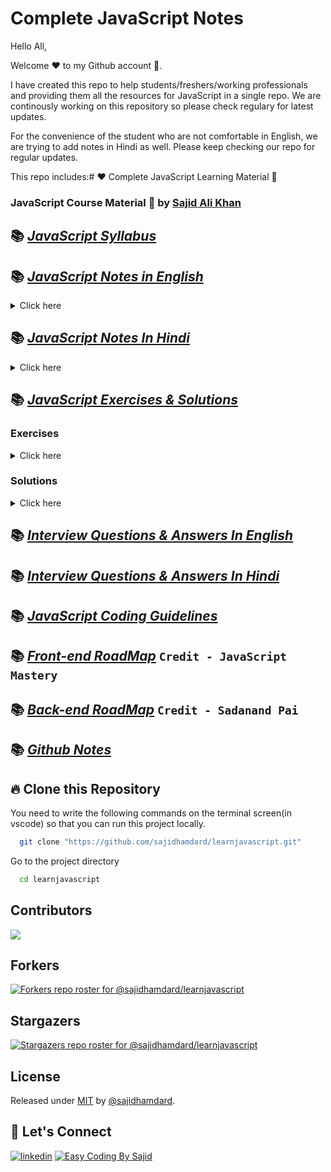 # Complete JavaScript Notes

Hello All,

Welcome ❤️ to my Github account 🙏.

I have created this repo to help students/freshers/working professionals and providing them all the resources for JavaScript in a single repo. We are continously working on this repository so please check regulary for latest updates.

For the convenience of the student who are not comfortable in English, we are trying to add notes in Hindi as well. Please keep checking our repo for regular updates.

This repo includes:# ❤️ Complete JavaScript Learning Material 🙏

### JavaScript Course Material 🚀 by [Sajid Ali Khan](https://www.linkedin.com/in/sajid-sj/)

## 📚 [_JavaScript Syllabus_](./Syllabus/Syllabus.md/)

## 📚 [_JavaScript Notes in English_](./notes/English)

<details>
<summary>Click here</summary>

- [_Chapter 01- Introduction & History_](./notes/English/01-introduction-and-history.md)

  - [_Programming Language_](./notes/English/01-introduction-and-history.md#what-is-a-programming-language-)
  - [_High Level Programming Language_](./notes/English/01-introduction-and-history.md#what-is-high-level-programming-language)
  - [_Machine level language or Low level language_](notes/English/01-introduction-and-history.md#what-is-machine-level-language-or-low-level-language)
  - [_Front-end_](notes/English/01-introduction-and-history.md#what-is-front-end-)
  - [_Back-end_](notes/English/01-introduction-and-history.md#what-is-back-end-)
  - [_Introduction of HTML_](notes/English/01-introduction-and-history.md#introduction-of-html)
  - [_Introduction of CSS_](notes/English/01-introduction-and-history.md#introduction-of-css)
  - [_Introduction of JavaScript_](notes/English/01-introduction-and-history.md#introduction-of-javascript)
  - [_History of javascript_](notes/English/01-introduction-and-history.md#history-of-javascript)
  - [_About ECMAScript_](notes/English/01-introduction-and-history.md#what-is-ecma-)

- [_Chapter 02- Features_](./notes/English/02-features.md)

  - [_High level language_](notes/English/02-features.md#what-is-high-level-language-)
  - [_Garbage Collected_](notes/English/02-features.md#what-is-garbage-collected-)
  - [_Interpreted Language (JIT)-> (Just in time compiler)_](notes/English/02-features.md#what-is-interpreted-language-jit--just-in-time-compiler-)
  - [_Multi Paradigm_](notes/English/02-features.md#what-is-multi-paradigm-)
  - [_Prototype based function_](notes/English/02-features.md#what-is-prototype-based-function-)
  - [_First Class Function_](notes/English/02-features.md#what-is-first-class-function-)
  - [_Dynamically Typed/ Dynamic_](notes/English/02-features.md#what-is-dynamically-typed-dynamic-)
  - [_Single Threaded_](notes/English/02-features.md#what-is-single-threaded-)
  - [_Non-Blocking Event Loop_](notes/English/02-features.md#what-is-non-blocking-event-loop-)

- [_Chapter 03- Separation of Concern_](./notes/English/03-separation-of-concerns.md)

  - [_Separation of concerns principle_](notes/English/03-separation-of-concerns.md#what-is-separation-of-concerns-principle-)
  - [_How to link JavaScript file in html ?_](notes/English/03-separation-of-concerns.md#how-to-link-javascript-file-in-html-)

- [_Chapter 04- Value, Variable and DataType_](./notes/English/04-value_variable_datatype.md)

  - [_What is Data ?_](notes/English/04-value_variable_datatype.md#what-is-data)
  - [_What is value?_](notes/English/04-value_variable_datatype.md#what-is-value)
  - [_What is Data type ?_](notes/English/04-value_variable_datatype.md#what-is-data-type)
  - [_Primitive data types (inbuilt data types):_](notes/English/04-value_variable_datatype.md#primitive-data-types-inbuilt-data-types)
    - [_Primitive Data Types Examples:_](notes/English/04-value_variable_datatype.md#primitive-data-types-examples)
  - [_Non primitve (reference types) data types:_](notes/English/04-value_variable_datatype.md#non-primitve-reference-types-data-types)
    - [_Non Primitive Data Type Examples:_](notes/English/04-value_variable_datatype.md#non-primitive-data-type-examples)
  - [_What is variable?_](notes/English/04-value_variable_datatype.md#what-is-variable)

- [_Chapter 05- Identifier_](./notes/English/05-identifier.md)

  - [_What is Identifiers_](notes/English/05-identifier.md#identifiers)
  - [_Rules for creating identifiers_](notes/English/05-identifier.md#rules-for-creating-identifiers)

- [_Chapter 06- Comments_](./notes/English/06-comments.md)

- [_Chapter 07- Statement_](./notes/English/07-statement.md)

  - [_What is Statement?_](notes/English/07-statement.md#what-is-statement)
  - [_Use of Semicolon in JavaScript?_](notes/English/07-statement.md#semicolon-in-javascript)
  - [_Use of WhiteSpace in statement?_](notes/English/07-statement.md#whitespace-in-statement)
  - [_What is Code block or Multi-line statement?_](notes/English/07-statement.md#what-is-code-block-or-multi-line-statement)

- [_Chapter 08- use strict_](notes/English/08-use_strict.md)

- [_Chapter 09- let, const and var_](notes/English/09-let_const_var.md)

  - [_What is let ?_](notes/English/09-let_const_var.md#let)
  - [_What is const ?_](notes/English/09-let_const_var.md#const)
  - [_What is var ?_](notes/English/09-let_const_var.md#var)
  - [_Differences between let, const and var?_](notes/English/09-let_const_var.md#what-are-the-differences-between-let-const-and-var)
  - [_When to use let, const and var?_](notes/English/09-let_const_var.md#when-to-use-let-const-and-var)

- [_Chapter 10- Operators_](notes/English/10-operators.md)

- [_Chapter 11- Conditional Statement_](notes/English/11-conditional_statement.md)

  - [_What is conditional statement?_](notes/English/11-conditional_statement.md#what-is-conditional-statement)

- [_Chapter 12- Output_](notes/English/12-output.md)

  - [_What is console.log ?_](notes/English/12-output.md#what-is-consolelog-in-javascript-)
  - [_What is Document.write ?_](notes/English/12-output.md#what-is-documentwrite-in-javascript-)
  - [_What is window.alert ?_](notes/English/12-output.md#what-is-windowalert-in-javascript-)
  - [_What is inner HTML of an element in javaScript ?_](notes/English/12-output.md#what-is-inner-html-of-an-element-in-javascript-)

- [_Chapter 13- Type Conversion_](./notes/English/13-typeconversion.md)

  - [_Manual Type Conversion_](notes/English/13-typeconversion.md#manual-type-conversion-)
  - [_Coercion Example_](notes/English/13-typeconversion.md#coercion-example)
  - [_Number to String_](notes/English/13-typeconversion.md#number-to-string)
  - [_String to Number_](notes/English/13-typeconversion.md#string-to-number)
  - [_Number to Boolean_](notes/English/13-typeconversion.md#number-to-boolean)
  - [_Type conversion_](notes/English/13-typeconversion.md#type-conversion)
  - [_Explicit type and Manual type conversion_](notes/English/13-typeconversion.md#explicit-type-and-manual-type-conversion-is-process-me-hum-manualy-type-conversion-karte-hain)

- [_Chapter 14- Popup Boxes_](./notes/English/14-popupboxes.md)

  - [_Alert Box_](notes/English/14-popupboxes.md#alert-box)
  - [_Confirm box_](notes/English/14-popupboxes.md#confirm-box)
  - [_Prompt Box_](notes/English/14-popupboxes.md#prompt-box)

- [_Chapter 15- Other Operators_](./notes/English/15-other_operator.md)

  - [_Loose equality operator ==_](notes/English/15-other_operator.md#loose-equality-operator-)
  - [_Strict Equality Operator ===_](notes/English/15-other_operator.md#strict-equality-operator-)
  - [_Ternary Operators_](notes/English/15-other_operator.md#ternary-operators)

- [_Chapter 16- Truthy Falsy Values_](./notes/English/16-truthy_falsy.md)

  - [_What is truthy and falsy value:_](notes/English/16-truthy_falsy.md#what-is-truthy-and-falsy-value)

- [_Chapter 17- Loop and Switch_](notes/English/17-loop_and_switch.md)

  - [_Loops_](notes/English/17-loop_and_switch.md#what-is-loop-)
  - [_for loop_](notes/English/17-loop_and_switch.md#what-is-for-loop-)
  - [_for...of loop_](notes/English/17-loop_and_switch.md#what-is-forof-loop-)
  - [_for...in loop_](notes/English/17-loop_and_switch.md#what-is-forin-loop-)
  - [_while loop_](notes/English/17-loop_and_switch.md#what-is-forin-loop-)
  - [_do...while loop_](notes/English/17-loop_and_switch.md#what-is-forin-loop-)
  - [_switch statment_](notes/English/17-loop_and_switch.md#what-is-forin-loop-)
  - [_case clause?_](notes/English/17-loop_and_switch.md#what-is-forin-loop-)
  - [_break_](notes/English/17-loop_and_switch.md#what-is-forin-loop-)
  - [_Default case_](notes/English/17-loop_and_switch.md#what-is-forin-loop-)

- [_Chapter 18- String_](notes/English/18-string.md)

  - [_What is String_](notes/English/18-string.md#what-is-string)
  - [_How to create String in JavaScript ?_](notes/English/18-string.md#how-to-create-string-in-javascript-)
  - [_String Literal vs String Object_](notes/English/18-string.md#string-literal-vs-string-object-)
  - [_String length property_](notes/English/18-string.md#string-length-property)
  - [_String functions_](notes/English/18-string.md#string-functions)

- [_Chapter 19- scope-scoping_](notes/English/19-scope-scoping.md)
- [_Chapter 20- function_](notes/English/20-function.md)

- [_Chapter 21- More on Functions_](notes/English/21-More-About-functions.md)

  - [_Default parameters_](notes/English/21-More-About-functions.md#what-is-default-parameter-)
  - [_Passing arguments: value vs reference_](notes/English/21-More-About-functions.md#what-is-passing-arguments-value-vs-reference-in-javascript-)
  - [_First Class function/Citizen_](notes/English/21-More-About-functions.md#what-is-first-class-functioncitizen-)
  - [_High Order function in JavaScript_](notes/English/21-More-About-functions.md#what-is-high-order-function-)
  - [_Callback function in JavaScript_](notes/English/21-More-About-functions.md#what-is-callback-function-)
  - [_setTimeOut_](notes/English/21-More-About-functions.md#what-is-settimeout-)
  - [_setInterval_](notes/English/21-More-About-functions.md#what-is-setinterval-)
  - [_Function returning function_](notes/English/21-More-About-functions.md#function-returning-a-function)
  - [_The call and apply methods_](notes/English/21-More-About-functions.md#what-are-the-call-and-apply-methods-)
  - [_The bind method_](notes/English/21-More-About-functions.md#what-is-the-bind-method-)
  - [_Immediately invoked function expression(IIFE)_](notes/English/21-More-About-functions.md#what-is-immediately-invoked-function-expression-)
  - [_Closures_](notes/English/21-More-About-functions.md#what-is-closure-)

- [_Chapter 22- Hoisting_](notes/English/22-hoisting.md)

- [_Chapter 23- Temporal Dead Zone(TDZ)_](notes/English/23-temporal-dead-zone.md)

- [_Chapter 24- Debugging_](notes/English/24-debugging.md#debugging)

  - [_Debugging in JavaScript_](notes/English/24-debugging.md#what-is-debugging-)
  - [_Developer Tool_](notes/English/24-debugging.md#what-is-developer-tool-)
  - [_Fixing errors_](notes/English/24-debugging.md#fixing-errors)
  - [_Different types of errors_](notes/English/24-debugging.md#what-are-the-different-types-of-errors-)

- [_Chapter 25- number_](notes/English/25-number.md)
- [_Chapter 26- date_](notes/English/26-date.md)
- [_Chapter 27- DRY-principle_](notes/English/27-DRY-principle.md)
- [_Chapter 28- Array_](notes/English/28-Array.md)
- [_Chapter 29- Object_](notes/English/29-Object.md)
- [_Chapter 30- Set_](notes/English/30-Set.md)
- [_Chapter 31- Map_](notes/English/31-Map.md)
- [_Chapter 32- Destructuring_](notes/English/32-Destructuring-Array.md)
- [_Chapter 33- Spread-operator_](notes/English/33-Spread-operator.md)
- [_Chapter 34- Rest-parameter_](notes/English/34-Rest-parameter.md)
- [_Chapter 35- short-circuiting_](notes/English/35-short-circuiting-nullish-coalescing-operator.md)
- [_Chapter 36- enchanced-object_](notes/English/36-enhanced-object-literal.md)
- [_Chapter 37- Optional-chaining-_](notes/English/37-Optional-chaining.md)
- [_Chapter 38- DOM_](notes/English/38-DOM.md)
- [_Chapter 39- BOM_](notes/English/39-BOM.md)
- [_Chapter 40- RegExp_](notes/English/40-RegExp.md)
- [_Chapter 41- JSON-XML_](notes/English/41-JSON-XML.md)
- [_Chapter 42- javaScript-Engine_](notes/English/42-JavaScript-Engine.md)
- [_Chapter 43- Call-Stack_](notes/English/43-Call-Stack.md)
- [_Chapter 44- Execution-Context_](notes/English/44-Execution-Context.md)
- [_Chapter 45- Memory_](notes/English/45-Memory.md)
- [_Chapter 46- Compiler-Interpreter-JIT_](notes/English/46-Compiler-Interpreter-JIT.md)
- [_Chapter 47- Event-Loop_](notes/English/47-Event-Loop.md)
- [_Chapter 48- creation-code-phase_](notes/English/48-creation-code-phase.md)
- [_Chapter 49- this-keyword_](notes/English/49-this-keyword.md)
- [_Chapter 50- primitive-nonprimitive_](notes/English/50-primitive-nonprimitive.md)
- [_Chapter 51- OOPs_](notes/English/51-OOPs#In#JavaScript.md)
- [_Chapter 52- Prototypal-inheritance_](notes/English/52-Prototypal-Inheritance.md)
- [_Chapter 53- Prototype_](notes/English/53-Prototype.md#prototypes-in-javascript)
- [_Chapter 54- Constructor function_](notes/English/54-Constructor%20function.md#constructor-function)
- [_Chapter 55- Es6 classes_](notes/English/55-Es6%20classes.md#es6-classes)
- [_Chapter 56- object-creat_](notes/English/56-Object-create.md)
- [_Chapter 57- Encapsulation_](notes/English/57-Encapsulation.md)
- [_Chapter 58- Chaining-methods_](notes/English/58-Chaining-methods.md)
- [_Chapter 59- Asynchronous_](notes/English/59-Asynchronous-JavaScript.md)
- [_Chapter 60- Ajax_](notes/English/60-Ajax.md)
- [_Chapter 61- About-API_](notes/English/61-About-API.md)
- [_Chapter 62- Web_](notes/English/62-Web.md)
- [_Chapter 63- Promise_](notes/English/63-Promise.md)
- [_Chapter 64- fetch_](notes/English/64-fetch.md)
- [_Chapter 65- Consuming Promises_](notes/English/65-Consuming%20Promises.md)
- [_Chapter 66- Chaining Promises_](notes/English/66-Chaining%20Promises.md)
- [_Chapter 67- Rejected promises_](notes/English/67-Rejected%20Promises.md)
- [_Chapter 68- Event Loop_](notes/English/68-Event%20Loop.md)
- [_Chapter 69- Creating-Promise_](notes/English/69-Creating-Promise.md)
- [_Chapter 70- Async-Await_](notes/English/70-Async-Await.md)
- [_Chapter 71- Try-catch_](notes/English/71-Try-catch.md)
- [_Chapter 72- Returning-values-from-Async_](notes/English/72-Returning-values-from-Async.md)
- [_Chapter 73- Promises-In-Parallel_](notes/English/73-Promises-In-Parallel.md)
- [_Chapter 74- Promises-Combinators_](notes/English/74-Promises-Combinators.md)
- [_Chapter 75- Modules_](notes/English/75-Modules.md)
- [_Chapter 76- Export-Import-Modules_](notes/English/76-Export-Import-Modules.md)
- [_Chapter 77- Top-Level-Await_](notes/English/77-Top-Level-Await.md)
- [_Chapter 78- Module-pattern_](notes/English/78-Module-pattern.md)
- [_Chapter 79- Building-with-parcel_](notes/English/79-Building-with-parcel.md)
- [_Chapter 80- Babel_](notes/English/80-Babel.md)
- [_Chapter 81- Transpiling_](notes/English/81-Transpiling.md)
- [_Chapter 82- Polyfilling_](notes/English/82-Polyfilling.md)

</details>

## 📚 [_JavaScript Notes In Hindi_](./notes/Hindi/)

<details>
<summary>Click here</summary>
  
  - [_Chapter 01- Introduction_](./notes/Hindi/01-introduction.md)
  - [_Chapter 02- Features_](./notes/Hindi/02-features.md)
  - [_Chapter 03- separation-of-concerns_](notes/Hindi/03-separation-of-concerns.md)
  - [_Chapter 04- value_variable_datatype_](notes/Hindi/04-value_variable_datatype.md)
  - [_Chapter 05- identifier](notes/Hindi/05-identifier.md)
  - [_Chapter 06- comments_](notes/Hindi/06-comments.md)
  - [_Chapter 07- statement_](notes/Hindi/07-statement.md)
  - [_Chapter 08- use_strict_](notes/Hindi/08-use_strict.md)
  - [_Chapter 09- let_const_var_](notes/Hindi/09-let_const_var.md)
  - [_Chapter 10- operators_](notes/Hindi/10-operators.md)
  - [_Chapter 11- conditional_statement_](notes/Hindi/11-conditional_statement.md)
  - [_Chapter 12- output_](notes/Hindi/12-output.md)
  - [_Chapter 13- typeconversion_](notes/Hindi/13-typeconversion.md)
  - [_Chapter 14- popupboxes_](notes/Hindi/14-popupboxes.md)
  - [_Chapter 15- other_operator_](notes/Hindi/15-other_operator.md)
  - [_Chapter 16- truthy_falsy_](notes/Hindi/16-truthy_falsy.md)
  - [_Chapter 17- loopand_switch_](notes/Hindi/17-loopand_switch.md)
  - [_Chapter 18- string_](notes/Hindi/18-string.md)
  - [_Chapter 19- scoping_and_scope_](notes/Hindi/19-scoping_and_scope.md)
  - [_Chapter 20- function_](notes/Hindi/20-function.md)
  - [_Chapter 21- More-About-functions_](notes/Hindi/21-More-About-functions.md)
  - [_Chapter 22- destructuring_](notes/Hindi/22-destructuring.md)
  - [_Chapter 23- temporal-dead-zone_](notes/Hindi/23-temporal-dead-zone.md)
  - [_Chapter 24-debugging_](notes/Hindi/24-debugging.md)
  - [_Chapter 25- number_](notes/Hindi/25-number.md)
  - [_Chapter 26- date_](notes/Hindi/26-date.md)
  - [_Chapter 27- DRY-principle_](notes/Hindi/27-DRY-principle.md)
  - [_Chapter 28- array_](notes/Hindi/28-array.md)
  - [_Chapter 29- object_](notes/Hindi/29-object.md)
  - [_Chapter 30- set_](notes/Hindi/30-set.md)
  - [_Chapter 31-map_](notes/Hindi/31-map.md)
  - [_Chapter 32- Destructuring-Array_](notes/Hindi/32-Destructuring-Array.md)
  - [_Chapter 33- Spread-operator_](notes/Hindi/33-Spread-operator.md)
  - [_Chapter 34- Rest-parameter_](notes/Hindi/34-Rest-parameter.md)
  - [_Chapter 35- short-circuiting-nullish-coalescing-operator_](notes/Hindi/35-short-circuiting-nullish-coalescing-operator.md)
  - [_Chapter 36- enhanced-object-literal_](notes/Hindi/36-enhanced-object-literal.md)
  - [_Chapter 37- Optional-chaining_](notes/Hindi/37-Optional-chaining.md)
  - [_Chapter 38-DOM_](notes/Hindi/38-DOM.md)
  - [_Chapter 39- BOM](notes/Hindi/39-BOM.md)
  - [_Chapter 40- RegExp_](notes/Hindi/40-RegExp.md)
  - [_Chapter 41- JSON-XML_](notes/Hindi/41-JSON-XML.md)
  - [_Chapter 42- JavaScript-Engine_](notes/Hindi/42-JavaScript-Engine.md)
  - [_Chapter 43- Call-Stack_](notes/Hindi/43-Call-Stack.md )
  - [_Chapter 44- Execution-Context_](notes/Hindi/44-Execution-Context.md)
  - [_Chapter 45- Memory_](notes/Hindi/45-Memory.md)
  - [_Chapter 46- Compiler-Interpreter-JIT_](notes/Hindi/46-Compiler-Interpreter-JIT.md)
  - [_Chapter 47- Event-Loop_](notes/Hindi/47-Event-Loop.md)
  - [_Chapter 48- creation-code-phase_](notes/Hindi/48-creation-code-phase.md)
  - [_Chapter 49- Prototypal-Inheritance_](notes/Hindi/49-Prototypal-Inheritance.md)
  - [_Chapter 50- this-keyword_](notes/Hindi/50-this-keyword.md)
  - [_Chapter 51- OOPs_](notes/Hindi/50-this-keyword.md)
  - [_Chapter 52- Constructor function_](notes/Hindi/52-Constructor$function.md)
  - [_Chapter 53-Object-create_](notes/Hindi/53-Object-create.md)
  - [_Chapter 54-Chaining-methods_](notes/Hindi/54-Chaining-methods.md)
  - [_Chapter 55- primitive-nonprimitive_](notes/Hindi/55-primitive-nonprimitive.md)
  - [_Chapter 56- Web_](notes/Hindi/56-Web.md)
  - [_Chapter 57- Prototype_](notes/Hindi/57-Prototype.md)
  - [_Chapter 58- Es6 classes_](notes/Hindi/58-Es6$%%classes.md)
  - [_Chapter 59- Rejected Promises_](notes/Hindi/59-Rejected$%/Promises.md)
  - [_Chapter 60- prototypal_inheritance_](notes/Hindi/60-prototypal_inheritance.md)
  - [_Chapter 61-Creating-Promise_](notes/Hindi/61-Creating-Promise.md)
  - [_Chapter 62-Ajax_](notes/Hindi/62-Ajax.md)
  - [_Chapter 63- Try-catch_](notes/Hindi/63-Try-catch.md)
  - [_Chapter 64- Promise_](notes/Hindi/64-Promise.md)
  - [_Chapter 65- fetch_](notes/Hindi/65-fetch.md)
  - [_Chapter 66- Promises-Combinators_](notes/Hindi/66-Promises-Combinators.md)
  - [_Chapter 67- Consuming Promises_](notes/Hindi/67-Consuming$Promises.md)
  - [_Chapter 68- Chaining Promises_](notes/Hindi/68-Chaining$68$Promises.md)
  - [_Chapter 69-Encapsulation_](notes/Hindi/69-Encapsulation.md)
  - [_Chapter 70-Asynchronous-JavaScript_](notes/Hindi/70-Asynchronous-JavaScript.md)
  - [_Chapter 71- Async-Await_](notes/Hindi/71-Async-Await.md)
  - [_Chapter 72- About-API_](notes/Hindi/72-About-API.md)
  - [_Chapter 73- Polyfilling_](notes/Hindi/73-Polyfilling.md)
  - [_Chapter 74- Promises-In-Parallel_](notes/Hindi/74-Promises-In-Parallel.md)
  - [_Chapter 75- Export-Import-Modules_](notes/Hindi/75-Export-Import-Modules.md)
  - [_Chapter 76- Top-Level-Await_](notes/Hindi/76-Top-Level-Await.md)
  - [_Chapter 77- Module-pattern_](notes/Hindi/77-Module-pattern.md)
  - [_Chapter 78- Building-with-parcel_](Hindi/78-Building-with-parcel.md)
  - [_Chapter 79- Babel_](notes/Hindi/79-Babel.md)
  - [_Chapter 80- Transpiling_](notes/Hindi/80-Transpiling.md)
  - [_Chapter 81- Returning-values-from-Async_](notes/Hindi/81-Returning-values-from-Async.md)
  - [_Chapter 82- Modules_](notes/Hindi/82-Modules.md)
  
</details>

## 📚 [_JavaScript Exercises & Solutions_](./Exercises)

### Exercises

<details>
<summary>Click here</summary>
  
  - [_Exercise-01_](./Exercises-And-Solutions/exercises/01-basic-knowledge-exercise.md)
  - [_Exercise-02_](./Exercises-And-Solutions/exercises/02-basic-knowledge-exercise.md)
  - [_Exercise-03_](./Exercises-And-Solutions/exercises/03-basic-knowledge-exercise.md)
  - [_Exercise-04_](./Exercises-And-Solutions/exercises/04-basic-knowledge-exercise.md)
  - [_Exercise-05_](./Exercises-And-Solutions/exercises/05-basic-knowledge-exercise.md)
  - [_Exercise-06_](./Exercises-And-Solutions/exercises/06-basic-knowledge-exercise.md)
  - [_Exercise-07_](./Exercises-And-Solutions/exercises/07-loop-exercise.md)
  - [_Exercise-08_](./Exercises-And-Solutions/exercises/08-github-exercise.md)
  - [_Exercise-09_](./Exercises-And-Solutions/exercises/09-string-exercise.md)
  - [_Exercise-10_](./Exercises-And-Solutions/exercises/10-basic-exercise.md)
  - [_Exercise-11_](./Exercises-And-Solutions/exercises/11-basic-test-exercise.md)
  - [_Exercise-12_](./Exercises-And-Solutions/exercises/12-basic-test-exercise.md)
  - [_Exercise-13_](./Exercises-And-Solutions/exercises/13-array-exercise.md)
  - [_Exercise-14_](./Exercises-And-Solutions/exercises/14-array-exercise.md)
  - [_Exercise-15_](./Exercises-And-Solutions/exercises/15-object-exercise.md)
  - [_Exercise-16_](./Exercises-And-Solutions/exercises/16-basic-test-exercise.md)
  - [_Exercise-17_](./Exercises-And-Solutions/exercises/17-datastructures-exercise.md)
  - [_Exercise-18_](./Exercises-And-Solutions/exercises/18-map-exercise.md)
  - [_Exercise-19_](./Exercises-And-Solutions/exercises/19-call-apply-bind-exercise.md)
  - [_Exercise-20_](./Exercises-And-Solutions/exercises/20-string-array-exercise.md)
  - [_Exercise-21_](./Exercises-And-Solutions/exercises/21-date-number-exercise.md)
  - [_Exercise-22_](./Exercises-And-Solutions/exercises/22-basic-test-exercise.md)
  - [_Exercise-23_](./Exercises-And-Solutions/exercises/23-basic-test-exercise.md)
  - [_Exercise-24_](./Exercises-And-Solutions/exercises/24-string-exercise.md)
</details>

### Solutions

<details>
<summary>Click here</summary>
  
  - [_Solution-01_](./Exercises-And-Solutions/solutions/01-basic-knowledge-solution.md)
  - [_Solution-02_](./Exercises-And-Solutions/solutions/02-basic-knowledge-solution.md)
  - [_Solution-03_](./Exercises-And-Solutions/solutions/03-basic-knowledge-solution.md)
  - [_Solution-04_](./Exercises-And-Solutions/solutions/04-basic-knowledge-solution.md)
  - [_Solution-05_](./Exercises-And-Solutions/solutions/05-basic-knowledge-solution.md)
  - [_Solution-06_](./Exercises-And-Solutions/solutions/06-basic-knowledge-solution.md)
  - [_Solution-07_](./Exercises-And-Solutions/solutions/07-loop-solution.md)
  - [_Solution-08_](./Exercises-And-Solutions/solutions/08-github-solution.md)
  - [_Solution-09_](./Exercises-And-Solutions/solutions/09-string-solution.md)
  - [_Solution-10_](./Exercises-And-Solutions/solutions/10-basic-solution.md)
  - [_Solution-11_](./Exercises-And-Solutions/solutions/11-basic-test-solution.md)
  - [_Solution-12_](./Exercises-And-Solutions/solutions/12-basic-test-solution.md)
  - [_Solution-13_](./Exercises-And-Solutions/solutions/13-array-solution.md)
  - [_Solution-14_](./Exercises-And-Solutions/solutions/14-array-solution.md)
  - [_Solution-15_](./Exercises-And-Solutions/solutions/15-object-solution.md)
  - [_Solution-16_](./Exercises-And-Solutions/solutions/16-basic-test-solution.md)
  - [_Solution-17_](./Exercises-And-Solutions/solutions/17-datastructure-solution.md)
  - [_Solution-18_](./Exercises-And-Solutions/solutions/18-map-solution.md)
  - [_Solution-19_](./Exercises-And-Solutions/solutions/19-call-apply-bind-solution.md)
  - [_Solution-20_](./Exercises-And-Solutions/solutions/20-string-array-solution.md)
  - [_Solution-21_](./Exercises-And-Solutions/solutions/21-date-number-solution.md)

</details>

## 📚 [_Interview Questions & Answers In English_](./Interview%20Questions/interview-questions-english.md)

## 📚 [_Interview Questions & Answers In Hindi_](./Interview%20Questions/interview-questions-hindi.md)

## 📚 [_JavaScript Coding Guidelines_](./Coding%20Guidelines/Coding%20Guidlines.md)

## 📚 [_Front-end RoadMap_](./Roadmap/Backend%20development%20roadmap.pdf) `Credit - JavaScript Mastery`

## 📚 [_Back-end RoadMap_](./Roadmap/Frontend%20development%20roadmap.pdf) `Credit - Sadanand Pai`

## 📚 [_Github Notes_](./Github/)

## 🔥 Clone this Repository

You need to write the following commands on the terminal screen(in vscode) so that you can run this project locally.

```bash
  git clone "https://github.com/sajidhamdard/learnjavascript.git"
```

Go to the project directory

```bash
  cd learnjavascript
```

## Contributors

<a href="https://github.com/sajidhamdard/learnjavascript/graphs/contributors">
  <img src="https://contrib.rocks/image?repo=sajidhamdard/learnjavascript" />
</a>

## Forkers

[![Forkers repo roster for @sajidhamdard/learnjavascript](https://reporoster.com/forks/sajidhamdard/learnjavascript)](https://github.com/sajidhamdard/learnjavascript/network/members)

## Stargazers

[![Stargazers repo roster for @sajidhamdard/learnjavascript](https://reporoster.com/stars/sajidhamdard/learnjavascript)](https://github.com/sajidhamdard/learnjavascript/stargazers)

## License

Released under [MIT](/LICENSE) by [@sajidhamdard](https://github.com/sajidhamdard).

## 🔗 Let's Connect

[![linkedin](https://img.shields.io/badge/LinkedIn-0077B5?style=for-the-badge&logo=linkedin&logoColor=white)](https://www.linkedin.com/in/sajid-sj/)
[![Easy Coding By Sajid](http://img.youtube.com/vi/YOUTUBE_VIDEO_ID_HERE/0.jpg)](https://www.youtube.com/@EasyCodingBySajid)
